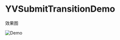 # YVSubmitTransitionDemo

效果图

![Demo](https://github.com/Yoonvey/YVSubmitTransitionDemo/blob/master/demo.gif)
